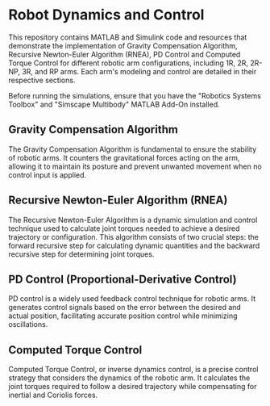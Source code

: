 Robot Dynamics and Control
================================

This repository contains MATLAB and Simulink code and resources that demonstrate the implementation of Gravity Compensation Algorithm, Recursive Newton-Euler Algorithm (RNEA), PD Control and Computed Torque Control for different robotic arm configurations, including 1R, 2R, 2R-NP, 3R, and RP arms. Each arm's modeling and control are detailed in their respective sections.

Before running the simulations, ensure that you have the "Robotics Systems Toolbox" and "Simscape Multibody" MATLAB Add-On installed.

Gravity Compensation Algorithm
--------------------------------
The Gravity Compensation Algorithm is fundamental to ensure the stability of robotic arms. It counters the gravitational forces acting on the arm, allowing it to maintain its posture and prevent unwanted movement when no control input is applied.

Recursive Newton-Euler Algorithm (RNEA)
----------------------------

The Recursive Newton-Euler Algorithm is a dynamic simulation and control technique used to calculate joint torques needed to achieve a desired trajectory or configuration. This algorithm consists of two crucial steps: the forward recursive step for calculating dynamic quantities and the backward recursive step for determining joint torques.

PD Control (Proportional-Derivative Control)
--------------------------

PD control is a widely used feedback control technique for robotic arms. It generates control signals based on the error between the desired and actual position, facilitating accurate position control while minimizing oscillations.

Computed Torque Control
------------------------

Computed Torque Control, or inverse dynamics control, is a precise control strategy that considers the dynamics of the robotic arm. It calculates the joint torques required to follow a desired trajectory while compensating for inertial and Coriolis forces.


